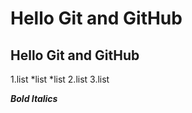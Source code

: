 Hello Git and GitHub
=====================

Hello Git and GitHub
--------------------

1.list
  *list
  *list
2.list
3.list

***Bold Italics***

